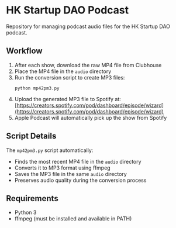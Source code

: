 # HK Startup DAO Podcast

Repository for managing podcast audio files for the HK Startup DAO podcast.

## Workflow

1. After each show, download the raw MP4 file from Clubhouse
2. Place the MP4 file in the `audio` directory
3. Run the conversion script to create MP3 files:
   ```
   python mp42pm3.py
   ```
4. Upload the generated MP3 file to Spotify at:
   [https://creators.spotify.com/pod/dashboard/episode/wizard](https://creators.spotify.com/pod/dashboard/episode/wizard)
5. Apple Podcast will automatically pick up the show from Spotify

## Script Details

The `mp42pm3.py` script automatically:
- Finds the most recent MP4 file in the `audio` directory
- Converts it to MP3 format using ffmpeg
- Saves the MP3 file in the same `audio` directory
- Preserves audio quality during the conversion process

## Requirements

- Python 3
- ffmpeg (must be installed and available in PATH)